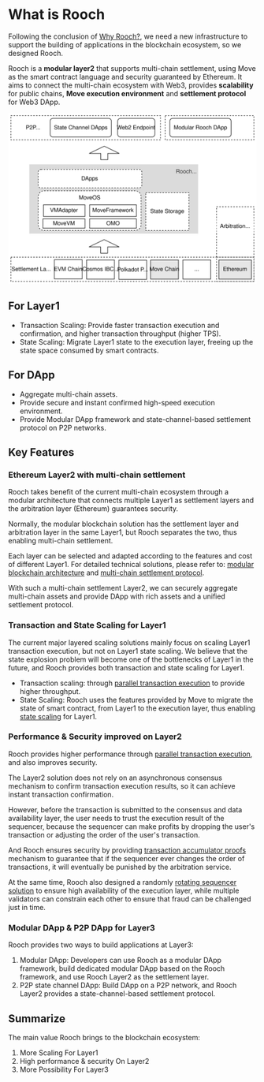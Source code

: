 # What is Rooch

Following the conclusion of [Why Rooch?](01-why-rooch.md), 
we need a new infrastructure to support the building of applications in the blockchain ecosystem, so we designed Rooch.

Rooch is a **modular layer2** that supports multi-chain settlement, using Move as the smart contract language and security guaranteed by Ethereum. It aims to connect the multi-chain ecosystem with Web3, provides **scalability** for public chains, **Move execution environment** and **settlement protocol** for Web3 DApp.

![overview](/static/diagram/rooch-overview.svg)

## For Layer1

* Transaction Scaling: Provide faster transaction execution and confirmation, and higher transaction throughput (higher TPS).
* State Scaling: Migrate Layer1 state to the execution layer, freeing up the state space consumed by smart contracts.

## For DApp

* Aggregate multi-chain assets.
* Provide secure and instant confirmed high-speed execution environment.
* Provide Modular DApp framework and state-channel-based settlement protocol on P2P networks.

## Key Features

### Ethereum Layer2 with multi-chain settlement

Rooch takes benefit of the current multi-chain ecosystem through a modular architecture that connects multiple Layer1 as settlement layers and the arbitration layer (Ethereum) guarantees security. 

Normally, the modular blockchain solution has the settlement layer and arbitration layer in the same Layer1, but Rooch separates the two, thus enabling multi-chain settlement.

Each layer can be selected and adapted according to the features and cost of different Layer1. For detailed technical solutions, please refer to: [modular blockchain architecture](04-technology/01-modular-blockchain-architecture/index.md) and [multi-chain settlement protocol](04-technology/01-modular-blockchain-architecture/01-multi-chain-settlement-protocol.md).

With such a multi-chain settlement Layer2, we can securely aggregate multi-chain assets and provide DApp with rich assets and a unified settlement protocol.

### Transaction and State Scaling for Layer1

The current major layered scaling solutions mainly focus on scaling Layer1 transaction execution, but not on Layer1 state scaling. We believe that the state explosion problem will become one of the bottlenecks of Layer1 in the future, and Rooch provides both transaction and state scaling for Layer1.

* Transaction scaling: through [parallel transaction execution](04-technology/05-parallel-transaction-execution.md) to provide higher throughput.
* State Scaling: Rooch uses the features provided by Move to migrate the state of smart contract, from Layer1 to the execution layer, thus enabling [state scaling](04-technology/06-state-scaling.md) for Layer1.

### Performance & Security improved on Layer2

Rooch provides higher performance through [parallel transaction execution](04-technology/05-parallel-transaction-execution.md), and also improves security.

The Layer2 solution does not rely on an asynchronous consensus mechanism to confirm transaction execution results, so it can achieve instant transaction confirmation. 

However, before the transaction is submitted to the consensus and data availability layer, the user needs to trust the execution result of the sequencer, because the sequencer can make profits by dropping the user's transaction or adjusting the order of the user's transaction.


And Rooch ensures security by providing [transaction accumulator proofs](04-technology/03-transaction-accumulator-proofs.md) mechanism to guarantee that if the sequencer ever changes the order of transactions, it will eventually be punished by the arbitration service.

At the same time, Rooch also designed a randomly [rotating sequencer solution](04-technology/04-decentralized-validator-network.md) to ensure high availability of the execution layer, while multiple validators can constrain each other to ensure that fraud can be challenged just in time.


### Modular DApp & P2P DApp for Layer3

Rooch provides two ways to build applications at Layer3:

1. Modular DApp: Developers can use Rooch as a modular DApp framework, build dedicated modular DApp based on the Rooch framework, and use Rooch Layer2 as the settlement layer.
2. P2P state channel DApp: Build DApp on a P2P network, and Rooch Layer2 provides a state-channel-based settlement protocol.

## Summarize

The main value Rooch brings to the blockchain ecosystem:

1. More Scaling For Layer1
2. High performance & security On Layer2
3. More Possibility For Layer3
